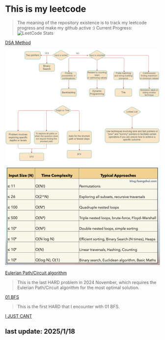 # This is my leetcode

>The meaning of the repository existence is to track my leetcode progress and make my github active :)
Current Progress:
![LeetCode Stats](https://leetcard.jacoblin.cool/Akinom0318?theme=nord&font=Arimo&ext=heatmap)

[DSA Method](https://leetcode.com/problems/split-a-string-into-the-max-number-of-unique-substrings/editorial/#overview)

![DSA Road Map](./imgs/DSA_road_map.png)

![Constraints and Time Complexity](./imgs/time_complexity.jpg)

[Eulerian Path/Circuit algorithm](https://www.youtube.com/watch?v=8MpoO2zA2l4)
> This is the last HARD  problem in 2024 November, which requires the Eulerian Path/Circuit algorithm for the most optimal solution.

[01 BFS](https://cp-algorithms.com/graph/01_bfs.html)
> This is the first HARD that I encounter with 01 BFS.

[I JUST CANT](https://leetcode.com/problems/apply-operations-to-maximize-score/editorial/?envType=daily-question&envId=2025-03-29)

## last update: 2025/1/18